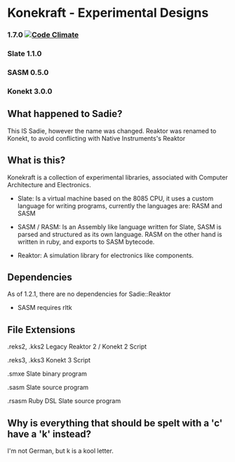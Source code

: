 Konekraft - Experimental Designs
================================
### 1.7.0 [![Code Climate](https://codeclimate.com/github/IceDragon200/Konekraft.png)](https://codeclimate.com/github/IceDragon200/Konekraft)
### Slate 1.1.0
### SASM 0.5.0
### Konekt 3.0.0

## What happened to Sadie?
This IS Sadie, however the name was changed.
Reaktor was renamed to Konekt, to avoid conflicting with Native Instruments's Reaktor

## What is this?
Konekraft is a collection of experimental libraries, associated with Computer
Architecture and Electronics.
* Slate:
  Is a virtual machine based on the 8085 CPU, it uses a custom
  language for writing programs, currently the languages are: RASM and SASM

* SASM / RASM:
  Is an Assembly like language written for Slate, SASM is parsed and structured
  as its own language.
  RASM on the other hand is written in ruby, and exports to SASM bytecode.

* Reaktor:
  A simulation library for electronics like components.

## Dependencies
As of 1.2.1, there are no dependencies for Sadie::Reaktor

* SASM requires rltk

## File Extensions
.reks2, .kks2
  Legacy Reaktor 2 / Konekt 2 Script

.reks3, .kks3
  Konekt 3 Script

.smxe
  Slate binary program

.sasm
  Slate source program

.rsasm
  Ruby DSL Slate source program

## Why is everything that should be spelt with a 'c' have a 'k' instead?
I'm not German, but k is a kool letter.
